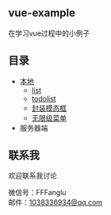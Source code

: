 ## vue-example

在学习vue过程中的小例子

## 目录

- [本地](https://github.com/FFFANGLU/vue-example/tree/master/%E6%9C%AC%E5%9C%B0)
	- [list](https://github.com/FFFANGLU/vue-example/tree/master/%E6%9C%AC%E5%9C%B0/list)
	- [todolist](https://github.com/FFFANGLU/vue-example/tree/master/%E6%9C%AC%E5%9C%B0/todolist)
	- [封装模态框](https://github.com/FFFANGLU/vue-example/tree/master/%E6%9C%AC%E5%9C%B0/%E5%B0%81%E8%A3%85%E6%A8%A1%E6%80%81%E6%A1%86)
	- [无限级菜单](https://github.com/FFFANGLU/vue-example/tree/master/%E6%9C%AC%E5%9C%B0/%E6%97%A0%E9%99%90%E7%BA%A7%E8%8F%9C%E5%8D%95)
- 服务器端


## 联系我

欢迎联系我讨论

微信号：FFFanglu  
邮件：1038336934@qq.com